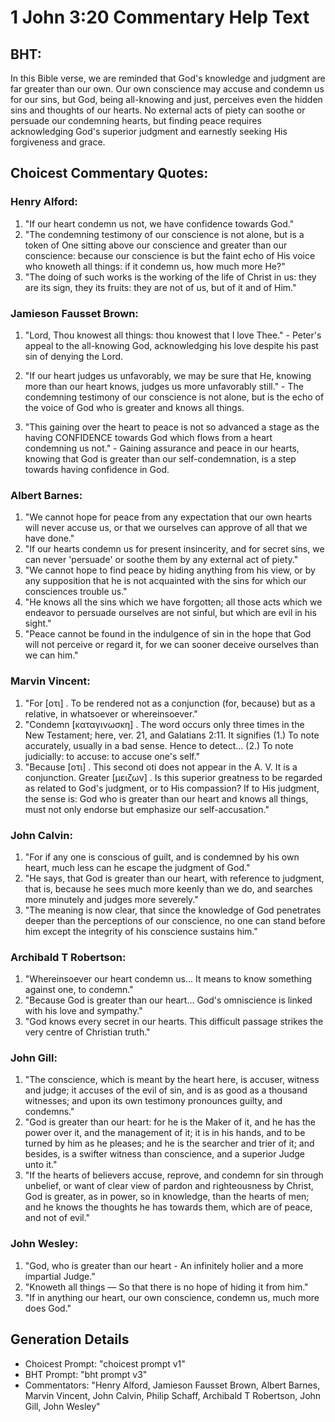 # 1 John 3:20 Commentary Help Text

## BHT:
In this Bible verse, we are reminded that God's knowledge and judgment are far greater than our own. Our own conscience may accuse and condemn us for our sins, but God, being all-knowing and just, perceives even the hidden sins and thoughts of our hearts. No external acts of piety can soothe or persuade our condemning hearts, but finding peace requires acknowledging God's superior judgment and earnestly seeking His forgiveness and grace.

## Choicest Commentary Quotes:
### Henry Alford:
1. "If our heart condemn us not, we have confidence towards God." 
2. "The condemning testimony of our conscience is not alone, but is a token of One sitting above our conscience and greater than our conscience: because our conscience is but the faint echo of His voice who knoweth all things: if it condemn us, how much more He?"
3. "The doing of such works is the working of the life of Christ in us: they are its sign, they its fruits: they are not of us, but of it and of Him."

### Jamieson Fausset Brown:
1. "Lord, Thou knowest all things: thou knowest that I love Thee." - Peter's appeal to the all-knowing God, acknowledging his love despite his past sin of denying the Lord.

2. "If our heart judges us unfavorably, we may be sure that He, knowing more than our heart knows, judges us more unfavorably still." - The condemning testimony of our conscience is not alone, but is the echo of the voice of God who is greater and knows all things.

3. "This gaining over the heart to peace is not so advanced a stage as the having CONFIDENCE towards God which flows from a heart condemning us not." - Gaining assurance and peace in our hearts, knowing that God is greater than our self-condemnation, is a step towards having confidence in God.

### Albert Barnes:
1. "We cannot hope for peace from any expectation that our own hearts will never accuse us, or that we ourselves can approve of all that we have done."
2. "If our hearts condemn us for present insincerity, and for secret sins, we can never 'persuade' or soothe them by any external act of piety."
3. "We cannot hope to find peace by hiding anything from his view, or by any supposition that he is not acquainted with the sins for which our consciences trouble us."
4. "He knows all the sins which we have forgotten; all those acts which we endeavor to persuade ourselves are not sinful, but which are evil in his sight."
5. "Peace cannot be found in the indulgence of sin in the hope that God will not perceive or regard it, for we can sooner deceive ourselves than we can him."

### Marvin Vincent:
1. "For [οτι] . To be rendered not as a conjunction (for, because) but as a relative, in whatsoever or whereinsoever."
2. "Condemn [καταγινωσκη] . The word occurs only three times in the New Testament; here, ver. 21, and Galatians 2:11. It signifies (1.) To note accurately, usually in a bad sense. Hence to detect... (2.) To note judicially: to accuse: to accuse one's self."
3. "Because [οτι] . This second oti does not appear in the A. V. It is a conjunction. Greater [μειζων] . Is this superior greatness to be regarded as related to God's judgment, or to His compassion? If to His judgment, the sense is: God who is greater than our heart and knows all things, must not only endorse but emphasize our self-accusation."

### John Calvin:
1. "For if any one is conscious of guilt, and is condemned by his own heart, much less can he escape the judgment of God."
2. "He says, that God is greater than our heart, with reference to judgment, that is, because he sees much more keenly than we do, and searches more minutely and judges more severely."
3. "The meaning is now clear, that since the knowledge of God penetrates deeper than the perceptions of our conscience, no one can stand before him except the integrity of his conscience sustains him."

### Archibald T Robertson:
1. "Whereinsoever our heart condemn us... It means to know something against one, to condemn." 
2. "Because God is greater than our heart... God's omniscience is linked with his love and sympathy." 
3. "God knows every secret in our hearts. This difficult passage strikes the very centre of Christian truth."

### John Gill:
1. "The conscience, which is meant by the heart here, is accuser, witness and judge; it accuses of the evil of sin, and is as good as a thousand witnesses; and upon its own testimony pronounces guilty, and condemns."
2. "God is greater than our heart: for he is the Maker of it, and he has the power over it, and the management of it; it is in his hands, and to be turned by him as he pleases; and he is the searcher and trier of it; and besides, is a swifter witness than conscience, and a superior Judge unto it."
3. "If the hearts of believers accuse, reprove, and condemn for sin through unbelief, or want of clear view of pardon and righteousness by Christ, God is greater, as in power, so in knowledge, than the hearts of men; and he knows the thoughts he has towards them, which are of peace, and not of evil."

### John Wesley:
1. "God, who is greater than our heart - An infinitely holier and a more impartial Judge."
2. "Knoweth all things — So that there is no hope of hiding it from him."
3. "If in anything our heart, our own conscience, condemn us, much more does God."


## Generation Details
- Choicest Prompt: "choicest prompt v1"
- BHT Prompt: "bht prompt v3"
- Commentators: "Henry Alford, Jamieson Fausset Brown, Albert Barnes, Marvin Vincent, John Calvin, Philip Schaff, Archibald T Robertson, John Gill, John Wesley"
